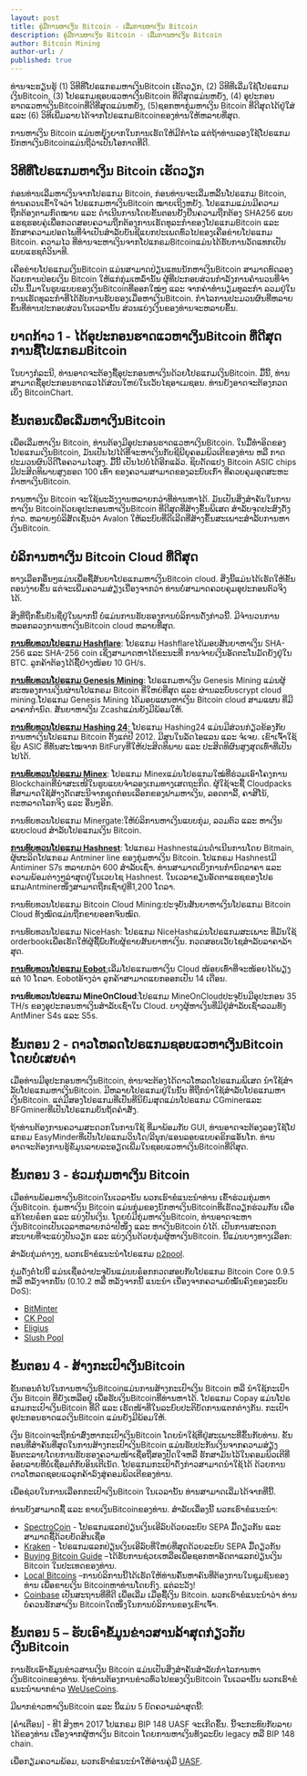 ```yaml
---
layout: post
title: ຄູ່ມືການຫາເງິນ Bitcoin - ເລີ່ມການຫາເງິນ Bitcoin 
description: ຄູ່ມືການຫາເງິນ Bitcoin - ເລີ່ມການຫາເງິນ Bitcoin 
author: Bitcoin Mining
author-url: /
published: true
---
```


ທ່ານຈະຮຽນຮູ້ (1) ວິທີທີ່ໂປຣແກຣມຫາເງິນBitcoin ເຮັດວຽກ, (2) ວິທີທີ່ເລີ່ມໃຊ້ໂປຣແກມເງິນBitcoin, (3) ໂປຣແກມຊອບແວຫາເງິນBitcoin ທີ່ດີສຸດແມ່ນຫຍັງ, (4) ອຸປະກອນຮາດແວຫາເງິນBitcoinທີ່ດີທີ່ສຸດແມ່ນຫຍັງ, (5)ຊອກຫາກຸ່ມຫາເງິນ Bitcoin ທີ່ດີສຸດໄດ້ຢູ່ໃສ່ ແລະ (6) ວິທີເພີ່ມລາຍໄດ້ຈາກໂປຣແກມBitcoinຂອງທ່ານໃຫ້ຫລາຍທີ່ສຸດ.

ການຫາເງິນ Bitcoin ແມ່ນຫຍຸ້ງຍາກໃນການເຮັດໃຫ້ມີກໍາໄລ ແຕ່ຖ້າທ່ານລອງໃຊ້ໂປຣແກມນັກຫາເງິນBitcoinແມ່ນຖືວ່າເປັນໂອກາດທີ່ດີ. 

<h2>ວິທີທີ່ໂປຣແກມຫາເງິນ Bitcoin ເຮັດວຽກ</h2>

ກ່ອນທ່ານເລີ່ມຫາເງິນຈາກໂປຣແກມ Bitcoin, ກ່ອນທ່ານຈະເລີ່ມຫລີ້ນໂປຣແກມ Bitcoin, ທ່ານຄວນເຂົ້າໃຈວ່າ ໂປຣແກມຫາເງິນBitcoin ໝາຍເຖິງຫຍັງ. ໂປຣແກມແມ່ນມີຄວາມຖືກຕ້ອງຕາມກົດໝາຍ ແລະ ດໍາເນີນການໂດຍຂັ້ນຕອນຢັ້ງຢືນຄວາມຖືກຕ້ອງ SHA256 ແບບແຮຊຮອບຄູ່ເພື່ອກວດສອບຄວາມຖືກຕ້ອງການເຮັດທຸລະກໍາຂອງໂປຣແກມBitcoin ແລະ ຮັກສາຄວາມປອດໄພທີ່ຈໍາເປັນສໍາລັບບັນຊີແຍກປະເພດທົ່ວໄປຂອງເຄືອຂ່າຍໂປຣແກມ Bitcoin. ຄວາມໄວ ທີ່ທ່ານຈະຫາເງິນຈາກໂປແກຣມBitcoinແມ່ນໄດ້ຮັບການວັດແທກເປັນແບບແຮຊຕໍ່ວິນາທີ.

ເຄືອຂ່າຍໂປຣແກມເງິນBitcoin ແມ່ນສາມາດປ່ຽນແທນນັກຫາເງິນBitcoin ສາມາດທົດລອງ ດ້ວຍການປ່ອຍເງິນ Bitcoin ໃຫ້ແກ່ກຸ່ມເຫລົ່ານັ້ນ ຜູ້ທີ່ປະກອບສ່ວນກໍາລັງການຄໍານວນທີ່ຈໍາເປັນ.ນີ້ມາໃນຮູບແບບຂອງເງິນBitcoinທີ່ອອກໃໝ່ໆ ແລະ ຈາກຄ່າທໍານຽມທຸລະກໍາ ລວມຢູ່ໃນການເຮັດທຸລະກໍາທີ່ໄດ້ຮັບການຮັບຮອງເມື່ອຫາເງິນBitcoin. ກໍາໄລການປະມວນຜົນທີ່ຫລາຍຂຶ້ນທີ່ທ່ານປະກອບສ່ວນໃນເວລານັ້ນ ສ່ວນແບ່ງເງິນຂອງທ່ານຈະຫລາຍຂຶ້ນ. 

<h2>ບາດກ້າວ 1 - ໄດ້ອຸປະກອນຮາດແວຫາເງິນBitcoin ທີ່ດີສຸດການຊື້ໂປແກຣມBitcoin</h2> 

ໃນບາງກໍລະນີ, ທ່ານອາດຈະຕ້ອງຊື້ອຸປະກອນຫາເງິນດ້ວຍໂປຣແກມເງິນBitcoin. ມື້ນີ້, ທ່ານສາມາດຊື້ອຸປະກອນຮາດແວໄດ້ສ່ວນໃຫຍ່ໃນເວັບໄຊອາເມຊອນ. ທ່ານຍັງອາດຈະຕ້ອງກວດເບິ່ງ BitcoinChart. 

<h2>ຂັ້ນຕອນເພື່ອເລີ່ມຫາເງິນBitcoin</h2>

ເພື່ອເລີ່ມຫາເງິນ Bitcoin, ທ່ານຕ້ອງມີອຸປະກອນຮາດແວຫາເງິນBitcoin. ໃນມື້ທໍາອິດຂອງໂປຣແກມເງິນBitcoin, ມັນເປັນໄປໄດ້ທີ່ຈະຫາເງິນກັບຊີພີຍູຄອມພິວເຕີຂອງທ່ານ ຫລື ກາດປະມວນຜົນວິດີໂອຄວາມໄວສູງ. ມື້ນີ້ ເປັນໄປບໍ່ໄດ້ອີກແລ້ວ. ຊິບດັດແປງ Bitcoin ASIC chips ມີປະສິດທິພາບສູງຮອດ 100 ເທົ່າ ຂອງຄວາມສາມາດຂອງລະບົບເກົ່າ ທີ່ຄວບຄຸມອຸດສະຫະກໍາຫາເງິນBitcoin.

ການຫາເງິນ Bitcoin ຈະໃຊ້ພະລັງງານຫລາຍກວ່າທີ່ທ່ານຫາໄດ້. ມັນເປັນສິ່ງສໍາຄັນໃນການຫາເງິນ Bitcoinດ້ວຍອຸປະກອນຫາເງິນBitcoin ທີ່ດີສຸດທີ່ສ້າງຂຶ້ນພິເສດ ສໍາລັບຈຸດປະສົງດັ່ງກ່າວ. ຫລາຍໆບໍລິສັດເຊັ່ນວ່າ Avalon ໃຫ້ລະບົບທີ່ດີເລີດທີ່ສ້າງຂຶ້ນສະເພາະສໍາລັບການຫາເງິນBitcoin. 

<h2>ບໍລິການຫາເງິນ Bitcoin Cloud ທີ່ດີສຸດ </h2>

ທາງເລືອກອື່ນໆແມ່ນເພື່ອຊື້ສັນຍາໂປຣແກມຫາເງິນBitcoin cloud. ສິ່ງນີ້ແມ່ນໄດ້ເຮັດໃຫ້ຂັ້ນຕອນງ່າຍຂຶ້ນ ແຕ່ຈະເພີ່ມຄວາມສ່ຽງເນື່ອງຈາກວ່າ ທ່ານບໍ່ສາມາດຄວບຄຸມອຸປະກອນຕົວຈິງໄດ້. 

ສິ່ງທີ່ຖືກຂຶ້ນບັນຊື່ຢູ່ໃນພາກນີ້ ບໍ່ແມ່ນການຮັບຮອງການບໍລິການດັ່ງກ່າວນີ້. ມີຈໍານວນການຫລອກລວງການຫາເງິນBitcoin cloud ຫລາຍທີ່ສຸດ.

<strong><a href="http://geni.us/hashflare">ການທົບທວນໂປຣແກມ Hashflare</a></strong>: ໂປຣແກມ Hashflareໄດ້ມອບສັນຍາຫາເງິນ SHA-256 ແລະ SHA-256 coin ເຊິ່ງສາມາດຫາໄດ້ຂະນະທີ່ ການຈ່າຍເງິນອັດຕະໂນມັດຍັງຢູ່ໃນ BTC. ລູກຄ້າຕ້ອງໄດ້ຊື້ຢ່າງໜ້ອຍ 10 GH/s. 

<strong><a href="http://geni.us/advendorgm">ການທົບທວນໂປຣແກມ Genesis Mining</a></strong>: ໂປຣແກມຫາເງິນ Genesis Mining ແມ່ນຜູ້ສະໜອງການເງິນຜ່ານໂປແກຣມ Bitcoin ທີ່ໃຫຍ່ທີ່ສຸດ ແລະ ຜ່ານລະບົບscrypt cloud mining.ໂປຣແກມ Genesis Mining ໄດ້ມອບແຜນຫາເງິນ Bitcoin cloud ສາມແຜນ ທີ່ມີລາຄາກໍານົດ. ສັນຍາຫາເງິນ Zcashແມ່ນຍັງມີພ້ອມໃຫ້. 

<strong><a href="http://geni.us/minex">ການທົບທວນໂປຣແກມ Hashing 24</a></strong>: ໂປຣແກມ Hashing24 ແມ່ນມີສ່ວນກ່ຽວຂ້ອງກັບການຫາເງິນໂປຣແກມ Bitcoin ຕັ້ງແຕ່ປີ 2012. ມີສູນໃນລັດໄອແລນ ແລະ ຈໍເຈຍ. ເຂົາເຈົ້າໃຊ້ຊິບ ASIC ທີ່ທັນສະໄໝຈາກ BitFuryທີ່ໃຫ້ປະສິດທິພາບ ແລະ ປະສິດທິຜົນສູງສຸດເທົ່າທີ່ເປັນໄປໄດ້.

<strong><a href="http://geni.us/minex">ການທົບທວນໂປຣແກມ Minex</a></strong>: ໂປຣແກມ Minexແມ່ນໂປຣແກມໃໝ່ທີ່ຮ່ວມເອົາໂຄງການ Blockchainທີ່ນໍາສະເໜີໃນຮູບແບບຈໍາລອງເກມທາງເສດຖະກິດ. ຜູ້ໃຊ້ຈະຊື້ Cloudpacks ທີ່ສາມາດໃຊ້ສ້າງດັດສະນີຈາກຊຸດກ່ອນເລືອກຂອງຟາມຫາເງິນ, ລອດຕາລີ້, ຄາສິໂນ້, ຕະຫລາດໂລກຈິງ ແລະ ອື່ນໆອີກ.

ການທົບທວນໂປຣແກມ Minergate:ໃຫ້ບໍລິການຫາເງິນແບບກຸ່ມ, ລວມຕົວ ແລະ ຫາເງິນແບບcloud ສໍາລັບໂປຣແກມເງິນ Bitcoin.

<strong><a href="http://geni.us/advendorgm">ການທົບທວນໂປຣແກມ Hashnest</a></strong>: ໂປແກຣມ Hashnestແມ່ນດໍາເນີນການໂດຍ Bitmain, ຜູ້ຜະລິດໂປແກຣມ Antminer line ຂອງກຸ່ມຫາເງິນ Bitcoin. ໂປແກຣມ Hashnestມີ Antiminer S7s ຫລາຍກວ່າ 600 ສໍາລັບເຊົ່າ. ທ່ານສາມາດເບິ່ງການກໍານົດລາຄາ ແລະ ຄວາມພ້ອມຕ່າງໆລ່າສຸດຢູ່ໃນເວບໄຊ Hashnest. ໃນເວລາຂຽນອັດຕາແຮຊຂອງໂປຣແກມAntminerໜຶ່ງສາມາດຖືກເຊົ່າຢູ່ທີ່1,200 ໂດລາ.

ການທົບທວນໂປຣແກມ Bitcoin Cloud Mining:ປະຈຸບັນສັນຍາຫາເງິນໂປຣແກມ Bitcoin Cloud ທັງໝົດແມ່ນຖືກຂາຍອອກຈົນໝົດ.

ການທົບທວນໂປຣແກມ NiceHash: ໂປຣແກມ NiceHashແມ່ນໂປຣແກມສະເພາະ ທີ່ມັນໃຊ້ orderbookເພື່ອເຮັດໃຫ້ຜູ້ຊື້ພົບກັບຜູ້ຂາຍສັນຍາຫາເງິນ. ກວດສອບເວັບໄຊສໍາລັບລາຄາລ້າສຸດ.

<strong><a href="http://geni.us/hashflare">ການທົບທວນໂປຣແກມ Eobot</strong>:</a>ເລີ່ມໂປຣແກມຫາເງິນ Cloud ໜ້ອຍເທົ່າທີ່ຈະໜ້ອຍໄດ້ພຽງແຕ່ 10 ໂດລາ. Eobotອ້າງວ່າ ລູກຄ້າສາມາດແຍກອອກເປັນ 14 ເດືອນ.

<strong>ການທົບທວນໂປຣແກມ MineOnCloud</strong>:ໂປຣແກມ MineOnCloudປະຈຸບັນມີອຸປະກອນ 35 TH/s ຂອງອຸປະກອນຫາເງິນສໍາລັບເຊົ່າໃນ Cloud. ບາງຜູ້ຫາເງິນທີ່ມີຢູ່ສໍາລັບເຊົ່າລວມທັງ AntMiner S4s ແລະ S5s. 

<h2>ຂັ້ນຕອນ 2 - ດາວໂຫລດໂປຣແກມຊອບແວຫາເງິນBitcoin ໂດຍບໍ່ເສຍຄ່າ</h2>

ເມື່ອທ່ານມີອຸປະກອນຫາເງິນBitcoin, ທ່ານຈະຕ້ອງໄດ້ດາວໂຫລດໂປຣແກມພິເສດ ນໍາໃຊ້ສໍາລັບໂປຣແກມຫາເງິນBitcoin. ມີຫລາຍໂປຣແກມຢູ່ໃນນັ້ນ ທີ່ຖືກນໍາໃຊ້ສໍາລັບໂປຣແກມຫາເງິນBitcoin. ແຕ່ມີສອງໂປຣແກມທີ່ເປັນທີ່ນິຍົມສຸດແມ່ນໂປຣແກມ CGminerແລະ BFGminerທີ່ເປັນໂປຣແກມບັນຖັດຄໍາສັ່ງ. 

ຖ້າທ່ານຕ້ອງການຄວາມສະດວກໃນການໃຊ້ ທີ່ມາພ້ອມກັບ GUI, ທ່ານອາດຈະຕ້ອງລອງໃຊ້ໂປແກຣມ EasyMinderທີ່ເປັນໂປຣແກມວິນໂດ/ລີນຸກ/ແອນລອຍແບບຄຣິກແອັນໂກ. 
ທ່ານອາດຈະຕ້ອງການຮູ້ຂໍ້ມູນລາຍລະອຽດເພີ່ມໃນຊອບແວຫາເງິນBitcoinທີ່ດີສຸດ. 
 
<h2>ຂັ້ນຕອນ 3 - ຮ່ວມກຸ່ມຫາເງິນ Bitcoin </h2>

ເມື່ອທ່ານພ້ອມຫາເງິນBitcoinໃນເວລານັ້ນ ພວກເຮົາຂໍແນະນໍາທ່ານ ເຂົ້າຮ່ວມກຸ່ມຫາເງິນBitcoin. ກຸ່ມຫາເງິນ Bitcoin ແມ່ນກຸ່ມຂອງນັກຫາເງິນBitcoinທີ່ເຮັດວຽກຮ່ວມກັນ ເພື່ອແກ້ໄຂບຣ໋ອກ ແລະ ແບ່ງປັນເງິນ. ໂດຍບໍ່ມີກຸ່ມຫາເງິນBitcoin, ທ່ານອາດຈະຫາເງິນBitcoinເປັນເວລາຫລາຍກວ່າປີໜຶ່ງ ແລະ ຫາເງິນBitcoin ບໍ່ໄດ້. ເປັນການສະດວກສະບາຍທີ່ຈະແບ່ງປັນວຽກ ແລະ ແບ່ງເງິນດ້ວຍກຸ່ມຜູ້ຫາເງິນBitcoin. ນີ້ແມ່ນບາງທາງເລືອກ:

ສໍາລັບກຸ່ມຕ່າງໆ, ພວກເຮົາຂໍແນະນໍາໂປຣແກມ <a href="http://p2pool.in/">p2pool</a>.

ກຸ່ມດັ່ງຕໍ່ໄປນີ້ ແມ່ນເຊື່ອວ່າປະຈຸບັນແມ່ນບຣ໋ອກກວດສອບກັບໂປຣແກມ Bitcoin Core 0.9.5 ຫລື ຫລັງຈາກນັ້ນ (0.10.2 ຫລື ຫລັງຈາກນີ້ ແນະນໍາ ເນື່ອງຈາກຄວາມບໍ່ໝັ້ນຄົງຂອງລະບົບ DoS):
<ul>
<li><a href="https://bitminter.com/">BitMinter</a></li>
<li><a href="http://www.kano.is/">CK Pool</a></li>
<li><a href="http://eligius.st/~gateway/">Eligius</a></li>
<li><a href="https://en.bitcoin.it/wiki/Bitcoin_Pooled_Mining">Slush Pool</a></li>
 </ul>
<h2>ຂັ້ນຕອນ 4 - ສ້າງກະເປົາເງິນBitcoin </h2>

ຂັ້ນຕອນຕໍ່ໄປໃນການຫາເງິນBitcoinແມ່ນການສ້າງກະເປົາເງິນ Bitcoin ຫລື ນໍາໃຊ້ກະເປົາເງິນ Bitcoin ທີ່ຍັງເຫລືອຢູ່ ເພື່ອຮັບເງິນBitcoinທີ່ທ່ານຫາໄດ້. ໂປຣແກມ Copay ແມ່ນໂປຣແກມກະເປົາເງິນBitcoin ທີ່ດີ ແລະ ເຮັດໜ້າທີ່ໃນລະບົບປະຕິບັດການແຕກຕ່າງກັນ. ກະເປົາອຸປະກອນຮາດແວເງິນBitcoin ແມ່ນຍັງມີພ້ອມໃຫ້. 

ເງິນ Bitcoinຈະຖືກນໍາສົ່ງຫາກະເປົາເງິນBitcoin ໂດຍນໍາໃຊ້ທີ່ຢູ່ສະເພາະທີ່ຂຶ້ນກັບທ່ານ. ຂັ້ນຕອນທີ່ສໍາຄັນທີ່ສຸດໃນການສ້າງກະເປົາເງິນBitcoin ແມ່ນຮັບປະກັນເງິນຈາກຄວາມສ່ຽງອັນຕະລາຍໂດຍການຮັບຮອງຄວາມໜ້າເຊື່ອຖືສອງປັດໃຈຫລື ຮັກສາມັນໄວ້ໃນຄອມພິວເຕີທີ່ອ໋ອບລາຍທີ່ບໍ່ເຊື່ອມຕໍ່ກັບອິນເຕີເນັດ. ໂປຣແກມກະເປົາດັ່ງກ່າວສາມາດນໍາໃຊ້ໄດ້ ດ້ວຍການດາວໂຫລດຊອບແວລູກຄ້າລົງສູ່ຄອມພິວເຕີຂອງທ່ານ. 

ເພື່ອຊ່ວຍໃນການເລືອກກະເປົາເງິນBitcoin ໃນເວລານັ້ນ ທ່ານສາມາດເລີ່ມໄດ້ຈາກທີ່ນີ້.

ທ່ານຍັງສາມາດຊື້ ແລະ ຂາຍເງິນBitcoinຂອງທ່ານ. ສໍາລັບເລື່ອງນີ້ ພວກເຮົາຂໍແນະນໍາ:
<ul>
<li><a href="http://geni.us/spectrocoin">SpectroCoin</a> - ໂປຣແກມແລກປ່ຽນເງິນເອີລົບດ້ວຍລະບົບ SEPA ມື້ດຽວກັນ ແລະ ສາມາດຊື້ດ້ວຍບັດສິນເຊື່ອ</li>
<li><a href="https://www.kraken.com/">Kraken</a> - ໂປຣແກມແລກປ່ຽນເງິນເອີລົບທີ່ໃຫຍ່ທີ່ສຸດດ້ວຍລະບົບ SEPA ມື້ດຽວກັນ </li>
<li><a href="https://www.weusecoins.com/en/how-buy-bitcoins-online-best-bitcoin-exchange-rate-bitcoin-price/">Buying Bitcoin Guide</a> –ໄດ້ຮັບການຊ່ວຍເຫລືອເພື່ອຊອກຫາອັດຕາແລກປ່ຽນເງິນ Bitcoin ໃນປະເທດຂອງທ່ານ.</li>
<li><a href="http://geni.us/localbitcoins">Local Bitcoins</a> –ການບໍລິການນີ້ໄດ້ເຮັດໃຫ້ທ່ານຄົ້ນຫາຄົນທີ່ຕ້ອງການໃນຊຸມຊົນຂອງທ່ານ ເພື່ອຂາຍເງິນ Bitcoinຫາທ່ານໂດຍກົງ. ແຕ່ລະວັງ!</li>
<li><a href="http://geni.us/coinbase">Coinbase</a> ເປັນສະຖານທີ່ທີ່ດີ ເພື່ອເລີ່ມ ເມື່ອຊື້ເງິນ Bitcoin. ພວກເຮົາຂໍແນະນໍາວ່າ ທ່ານບໍ່ຄວນຮັກສາເງິນ Bitcoinໃດໜຶ່ງໃນການບໍລິການຂອງເຂົາເຈົ້າ. </li>
</ul>
<h2>ຂັ້ນຕອນ 5 – ຮັບເອົາຂໍ້ມູນຂ່າວສານລ້າສຸດກ່ຽວກັບເງິນBitcoin</h2>

ການຮັບເອົາຂໍ້ມູນຂ່າວສານເງິນ Bitcoin ແມ່ນເປັນສິ່ງສໍາຄັນສໍາລັບກໍາໄລການຫາເງິນBitcoinຂອງທ່ານ. ຖ້າທ່ານຕ້ອງການຂ່າວທົ່ວໄປຂອງເງິນBitcoin ໃນເວລານັ້ນ ພວກເຮົາຂໍແນະນໍາພາກຂ່າວ <a href="https://www.weusecoins.com/news/">WeUseCoins</a>. 

ມີພາກຂ່າວຫາເງິນBitcoin ແລະ ນີ້ແມ່ນ 5 ບົດຄວາມລ່າສຸດນີ້:

[ຄໍາເຕືອນ] - ທີ1 ສິງຫາ 2017 ໂປແກຣມ BIP 148 UASF ຈະເກີດຂຶ້ນ. ນີ້ຈະກະທົບກັບລາຍໄດ້ຂອງທ່ານ ເນື່ອງຈາກຜູ້ຫາເງິນ Bitcoin ໂດຍການຫາເງິນທັງລະບົບ legacy ຫລື BIP 148 chain.

ເພື່ອກຽມຄວາມພ້ອມ, ພວກເຮົາຂໍແນະນໍາໃຫ້ອ່ານຄູ່ມື <a href="https://www.weusecoins.com/uasf-guide/">UASF</a>.

